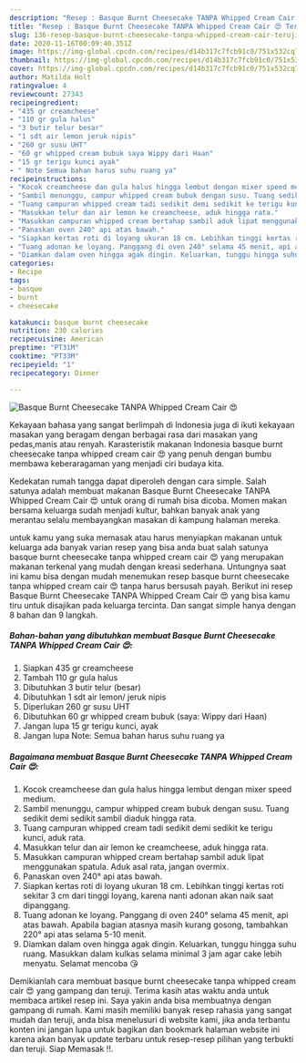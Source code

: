 ```yaml
---
description: "Resep : Basque Burnt Cheesecake TANPA Whipped Cream Cair 😍 Teruji"
title: "Resep : Basque Burnt Cheesecake TANPA Whipped Cream Cair 😍 Teruji"
slug: 136-resep-basque-burnt-cheesecake-tanpa-whipped-cream-cair-teruji
date: 2020-11-16T00:09:40.351Z
image: https://img-global.cpcdn.com/recipes/d14b317c7fcb91c0/751x532cq70/basque-burnt-cheesecake-tanpa-whipped-cream-cair-😍-foto-resep-utama.jpg
thumbnail: https://img-global.cpcdn.com/recipes/d14b317c7fcb91c0/751x532cq70/basque-burnt-cheesecake-tanpa-whipped-cream-cair-😍-foto-resep-utama.jpg
cover: https://img-global.cpcdn.com/recipes/d14b317c7fcb91c0/751x532cq70/basque-burnt-cheesecake-tanpa-whipped-cream-cair-😍-foto-resep-utama.jpg
author: Matilda Holt
ratingvalue: 4
reviewcount: 27343
recipeingredient:
- "435 gr creamcheese"
- "110 gr gula halus"
- "3 butir telur besar"
- "1 sdt air lemon jeruk nipis"
- "260 gr susu UHT"
- "60 gr whipped cream bubuk saya Wippy dari Haan"
- "15 gr terigu kunci ayak"
- " Note Semua bahan harus suhu ruang ya"
recipeinstructions:
- "Kocok creamcheese dan gula halus hingga lembut dengan mixer speed medium."
- "Sambil menunggu, campur whipped cream bubuk dengan susu. Tuang sedikit demi sedikit sambil diaduk hingga rata."
- "Tuang campuran whipped cream tadi sedikit demi sedikit ke terigu kunci, aduk rata."
- "Masukkan telur dan air lemon ke creamcheese, aduk hingga rata."
- "Masukkan campuran whipped cream bertahap sambil aduk lipat menggunakan spatula. Aduk asal rata, jangan overmix."
- "Panaskan oven 240° api atas bawah."
- "Siapkan kertas roti di loyang ukuran 18 cm. Lebihkan tinggi kertas roti sekitar 3 cm dari tinggi loyang, karena nanti adonan akan naik saat dipanggang."
- "Tuang adonan ke loyang. Panggang di oven 240° selama 45 menit, api atas bawah. Apabila bagian atasnya masih kurang gosong, tambahkan 220° api atas selama 5-10 menit."
- "Diamkan dalam oven hingga agak dingin. Keluarkan, tunggu hingga suhu ruang. Masukkan dalam kulkas selama minimal 3 jam agar cake lebih menyatu. Selamat mencoba 😘"
categories:
- Recipe
tags:
- basque
- burnt
- cheesecake

katakunci: basque burnt cheesecake 
nutrition: 230 calories
recipecuisine: American
preptime: "PT31M"
cooktime: "PT33M"
recipeyield: "1"
recipecategory: Dinner

---
```



![Basque Burnt Cheesecake TANPA Whipped Cream Cair 😍](https://img-global.cpcdn.com/recipes/d14b317c7fcb91c0/751x532cq70/basque-burnt-cheesecake-tanpa-whipped-cream-cair-😍-foto-resep-utama.jpg)

Kekayaan bahasa yang sangat berlimpah di Indonesia juga di ikuti kekayaan masakan yang beragam dengan berbagai rasa dari masakan yang pedas,manis atau renyah. Karasteristik makanan Indonesia basque burnt cheesecake tanpa whipped cream cair 😍 yang penuh dengan bumbu membawa keberaragaman yang menjadi ciri budaya kita.


Kedekatan rumah tangga dapat diperoleh dengan cara simple. Salah satunya adalah membuat makanan Basque Burnt Cheesecake TANPA Whipped Cream Cair 😍 untuk orang di rumah bisa dicoba. Momen makan bersama keluarga sudah menjadi kultur, bahkan banyak anak yang merantau selalu membayangkan masakan di kampung halaman mereka.



untuk kamu yang suka memasak atau harus menyiapkan makanan untuk keluarga ada banyak varian resep yang bisa anda buat salah satunya basque burnt cheesecake tanpa whipped cream cair 😍 yang merupakan makanan terkenal yang mudah dengan kreasi sederhana. Untungnya saat ini kamu bisa dengan mudah menemukan resep basque burnt cheesecake tanpa whipped cream cair 😍 tanpa harus bersusah payah.
Berikut ini resep Basque Burnt Cheesecake TANPA Whipped Cream Cair 😍 yang bisa kamu tiru untuk disajikan pada keluarga tercinta. Dan sangat simple hanya dengan 8 bahan dan 9 langkah.


<!--inarticleads1-->

##### Bahan-bahan yang dibutuhkan membuat Basque Burnt Cheesecake TANPA Whipped Cream Cair 😍:

1. Siapkan 435 gr creamcheese
1. Tambah 110 gr gula halus
1. Dibutuhkan 3 butir telur (besar)
1. Dibutuhkan 1 sdt air lemon/ jeruk nipis
1. Diperlukan 260 gr susu UHT
1. Dibutuhkan 60 gr whipped cream bubuk (saya: Wippy dari Haan)
1. Jangan lupa 15 gr terigu kunci, ayak
1. Jangan lupa  Note: Semua bahan harus suhu ruang ya




<!--inarticleads2-->

##### Bagaimana membuat  Basque Burnt Cheesecake TANPA Whipped Cream Cair 😍:

1. Kocok creamcheese dan gula halus hingga lembut dengan mixer speed medium.
1. Sambil menunggu, campur whipped cream bubuk dengan susu. Tuang sedikit demi sedikit sambil diaduk hingga rata.
1. Tuang campuran whipped cream tadi sedikit demi sedikit ke terigu kunci, aduk rata.
1. Masukkan telur dan air lemon ke creamcheese, aduk hingga rata.
1. Masukkan campuran whipped cream bertahap sambil aduk lipat menggunakan spatula. Aduk asal rata, jangan overmix.
1. Panaskan oven 240° api atas bawah.
1. Siapkan kertas roti di loyang ukuran 18 cm. Lebihkan tinggi kertas roti sekitar 3 cm dari tinggi loyang, karena nanti adonan akan naik saat dipanggang.
1. Tuang adonan ke loyang. Panggang di oven 240° selama 45 menit, api atas bawah. Apabila bagian atasnya masih kurang gosong, tambahkan 220° api atas selama 5-10 menit.
1. Diamkan dalam oven hingga agak dingin. Keluarkan, tunggu hingga suhu ruang. Masukkan dalam kulkas selama minimal 3 jam agar cake lebih menyatu. Selamat mencoba 😘




Demikianlah cara membuat basque burnt cheesecake tanpa whipped cream cair 😍 yang gampang dan teruji. Terima kasih atas waktu anda untuk membaca artikel resep ini. Saya yakin anda bisa membuatnya dengan gampang di rumah. Kami masih memiliki banyak resep rahasia yang sangat mudah dan teruji, anda bisa menelusuri di website kami, jika anda terbantu konten ini jangan lupa untuk bagikan dan bookmark halaman website ini karena akan banyak update terbaru untuk resep-resep pilihan yang terbukti dan teruji. Siap Memasak !!. 
